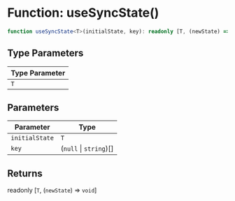 # Function: useSyncState()

```ts
function useSyncState<T>(initialState, key): readonly [T, (newState) => void]
```

## Type Parameters

| Type Parameter |
| ------ |
| `T` |

## Parameters

| Parameter | Type |
| ------ | ------ |
| `initialState` | `T` |
| `key` | (`null` \| `string`)[] |

## Returns

readonly [`T`, (`newState`) => `void`]
